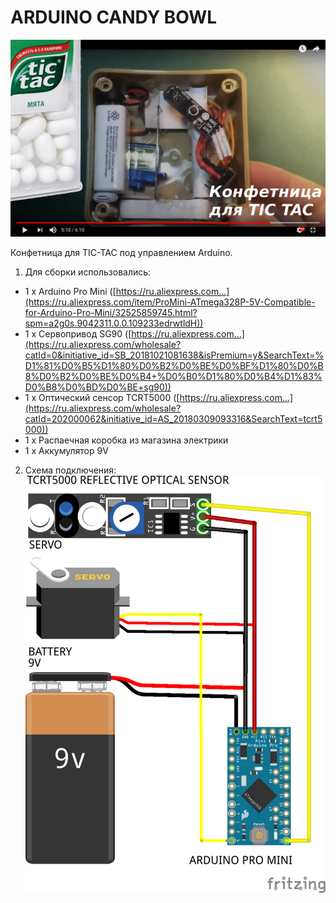 # ARDUINO CANDY BOWL
[![Видео](https://github.com/dbprof/candy-bowl/blob/master/screen2.png)](https://youtu.be/YTmJQhjkC98)

Конфетница для TIC-TAC под управлением Arduino.
1. Для сборки использовались:
* 1 x Arduino Pro Mini ([https://ru.aliexpress.com...](https://ru.aliexpress.com/item/ProMini-ATmega328P-5V-Compatible-for-Arduino-Pro-Mini/32525859745.html?spm=a2g0s.9042311.0.0.109233edrwtldH))
* 1 x Сервопривод SG90 ([https://ru.aliexpress.com...](https://ru.aliexpress.com/wholesale?catId=0&initiative_id=SB_20181021081638&isPremium=y&SearchText=%D1%81%D0%B5%D1%80%D0%B2%D0%BE%D0%BF%D1%80%D0%B8%D0%B2%D0%BE%D0%B4+%D0%B0%D1%80%D0%B4%D1%83%D0%B8%D0%BD%D0%BE+sg90))
* 1 x Оптический сенсор TCRT5000 ([https://ru.aliexpress.com...](https://ru.aliexpress.com/wholesale?catId=202000062&initiative_id=AS_20180309093316&SearchText=tcrt5000))
* 1 x Распаечная коробка из магазина электрики
* 1 x Аккумулятор 9V
2. Схема подключения:
![Схема подключения](https://github.com/dbprof/candy-bowl/blob/master/1.png)
